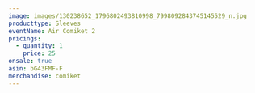 ```yaml
---
image: images/130238652_1796802493810998_7998092843745145529_n.jpg
producttype: Sleeves
eventName: Air Comiket 2
pricings:
  - quantity: 1
    price: 25
onsale: true
asin: bG43FMF-F
merchandise: comiket
---
```

